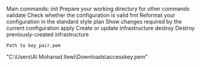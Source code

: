 Main commands:
  init          Prepare your working directory for other commands
  validate      Check whether the configuration is valid
  fmt           Reformat your configuration in the standard style
  plan          Show changes required by the current configuration
  apply         Create or update infrastructure
  destroy       Destroy previously-created infrastructure

    Path to key_pair.pem 
   "C:\Users\Al Mohanad Ilewi\Downloads\accesskey.pem"  
